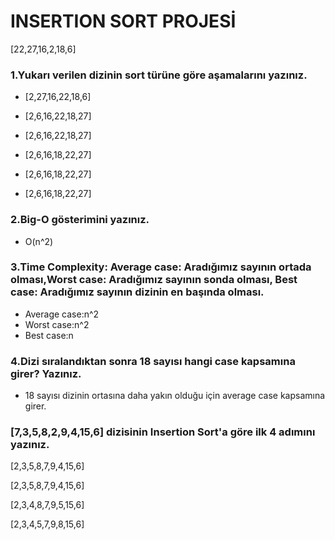 # INSERTION SORT PROJESİ

[22,27,16,2,18,6]

### 1.Yukarı verilen dizinin sort türüne göre aşamalarını yazınız.


* [2,27,16,22,18,6]

* [2,6,16,22,18,27]

* [2,6,16,22,18,27]

* [2,6,16,18,22,27]

* [2,6,16,18,22,27]

* [2,6,16,18,22,27]


### 2.Big-O gösterimini yazınız.

* O(n^2)

### 3.Time Complexity: Average case: Aradığımız sayının ortada olması,Worst case: Aradığımız sayının sonda olması, Best case: Aradığımız sayının dizinin en başında olması.

 * Average case:n^2
 * Worst case:n^2
 * Best case:n

### 4.Dizi sıralandıktan sonra 18 sayısı hangi case kapsamına girer? Yazınız.

 * 18 sayısı dizinin ortasına daha yakın olduğu için average case kapsamına girer.
 
### [7,3,5,8,2,9,4,15,6] dizisinin Insertion Sort'a göre ilk 4 adımını yazınız.
 
 [2,3,5,8,7,9,4,15,6]
 
 [2,3,5,8,7,9,4,15,6]
 
 [2,3,4,8,7,9,5,15,6]
 
 [2,3,4,5,7,9,8,15,6]
